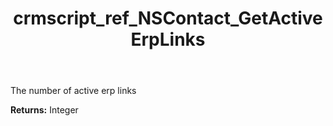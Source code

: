 ﻿---
title: crmscript_ref_NSContact_GetActiveErpLinks
description: Integer NSContact.GetActiveErpLinks()
intellisense: NSContact.GetActiveErpLinks
keywords: NSContact, GetActiveErpLinks
so.topic: reference
---

The number of active erp links

**Returns:** Integer


